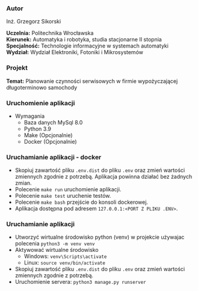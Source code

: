 ### Autor

Inż. Grzegorz Sikorski

**Uczelnia:** Politechnika Wrocławska\
**Kierunek:** Automatyka i robotyka, studia stacjonarne II stopnia\
**Specjalność:** Technologie informacyjne w systemach automatyki\
**Wydział:** Wydział Elektroniki, Fotoniki i Mikrosystemów

### Projekt

**Temat:** Planowanie czynności serwisowych w firmie wypożyczającej długoterminowo samochody

### Uruchomienie aplikacji

* Wymagania
    * Baza danych MySql 8.0
    * Python 3.9
    * Make (Opcjonalnie)
    * Docker (Opcjonalnie)

### Uruchamianie aplikacji - docker

* Skopiuj zawartość pliku `.env.dist` do pliku `.env` oraz zmień wartości zmiennych zgodnie z potrzebą. Aplikacja
  powinna działać bez żadnych zmian.
* Polecenie `make run` uruchomienie aplikacji.
* Polecenie `make test` uruchenie testów.
* Polecenie `make bash` przejście do konsoli dockerowej.
* Aplikacja dostępna pod adresem `127.0.0.1:<PORT Z PLIKU .ENV>`.

### Uruchamianie aplikacji

* Utworzyć wirtualne środowisko python (venv) w projekcie używajac polecenia `python3 -m venv venv`
* Aktywować wirtualne środowisko
    * Windows: `venv\Scripts\activate`
    * Linux: `source venv/bin/activate`
* Skopiuj zawartość pliku `.env.dist` do pliku `.env` oraz zmień wartości zmiennych zgodnie z potrzebą.
* Uruchomienie servera: `python3 manage.py runserver`
